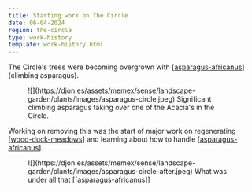 ```yaml
---
title: Starting work on The Circle
date: 06-04-2024
region: the-circle
type: work-history
template: work-history.html
---
```


The Circle's trees were becoming overgrown with [[asparagus-africanus]] (climbing asparagus). 

<figure markdown>
![](https://djon.es/assets/memex/sense/landscape-garden/plants/images/asparagus-circle.jpeg)
<caption>Significant climbing asparagus taking over one of the Acacia's in the Circle.</caption>
</figure>

Working on removing this was the start of major work on regenerating [[wood-duck-meadows]] and learning about how to handle [[asparagus-africanus]].

<figure markdown>
![](https://djon.es/assets/memex/sense/landscape-garden/plants/images/asparagus-circle-after.jpeg)
<caption>What was under all that [[asparagus-africanus]]</caption>
</figure>


[//begin]: # "Autogenerated link references for markdown compatibility"
[asparagus-africanus]: ../../plants/asparagus-africanus "Asparagus africanus (Climbing asparagus fern)"
[wood-duck-meadows]: ../../wood-duck-meadows "Wood duck meadows"
[//end]: # "Autogenerated link references"